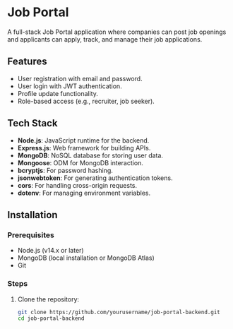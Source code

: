 # Job Portal

A full-stack Job Portal application where companies can post job openings and applicants can apply, track, and manage their job applications.

## Features
- User registration with email and password.
- User login with JWT authentication.
- Profile update functionality.
- Role-based access (e.g., recruiter, job seeker).

## Tech Stack
- **Node.js**: JavaScript runtime for the backend.
- **Express.js**: Web framework for building APIs.
- **MongoDB**: NoSQL database for storing user data.
- **Mongoose**: ODM for MongoDB interaction.
- **bcryptjs**: For password hashing.
- **jsonwebtoken**: For generating authentication tokens.
- **cors**: For handling cross-origin requests.
- **dotenv**: For managing environment variables.

## Installation

### Prerequisites
- Node.js (v14.x or later)
- MongoDB (local installation or MongoDB Atlas)
- Git

### Steps
1. Clone the repository:
   ```bash
   git clone https://github.com/yourusername/job-portal-backend.git
   cd job-portal-backend
